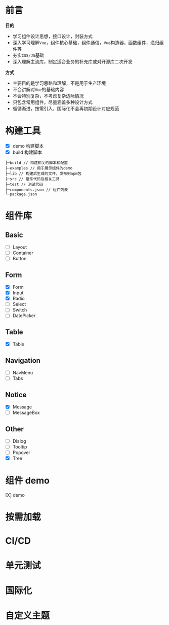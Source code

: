 # 前言

**目的**

- 学习组件设计思想，接口设计，封装方式
- 深入学习理解`Vue`，组件核心基础，组件通信，`Vue`构造器，函数组件，递归组件等
- 夯实`CSS/JS`基础
- 深入理解主流库，制定适合业务的补充库或对开源库二次开发

**方式**

- 主要目的是学习思路和理解，不是用于生产环境
- 不会讲解对`Vue`的基础内容
- 不会特别复杂，不考虑复杂边际情况
- 只包含常用组件，尽量涵盖多种设计方式
- 循循渐进，按需引入，国际化不会再初期设计对应规范

# 构建工具

- [x] demo 构建脚本
- [x] build 构建脚本

```
├─build // 构建相关的脚本和配置
├─examples // 用于展示组件的demo
├─lib // 构建后生成的文件，发布到npm包
├─src // 组件代码及相关工具
├─test // 测试代码
├─components.json // 组件列表
└─package.json
```

# 组件库

## Basic

- [ ] Layout
- [ ] Container
- [ ] Button

## Form

- [x] Form
- [x] Input
- [x] Radio
- [ ] Select
- [ ] Switch
- [ ] DatePicker

## Table

- [x] Table

## Navigation

- [ ] NavMenu
- [ ] Tabs

## Notice

- [x] Message
- [ ] MessageBox

## Other

- [ ] Dialog
- [ ] Tooltip
- [ ] Popover
- [x] Tree

# 组件 demo

[X] demo

# 按需加载

# CI/CD

# 单元测试

# 国际化

# 自定义主题

